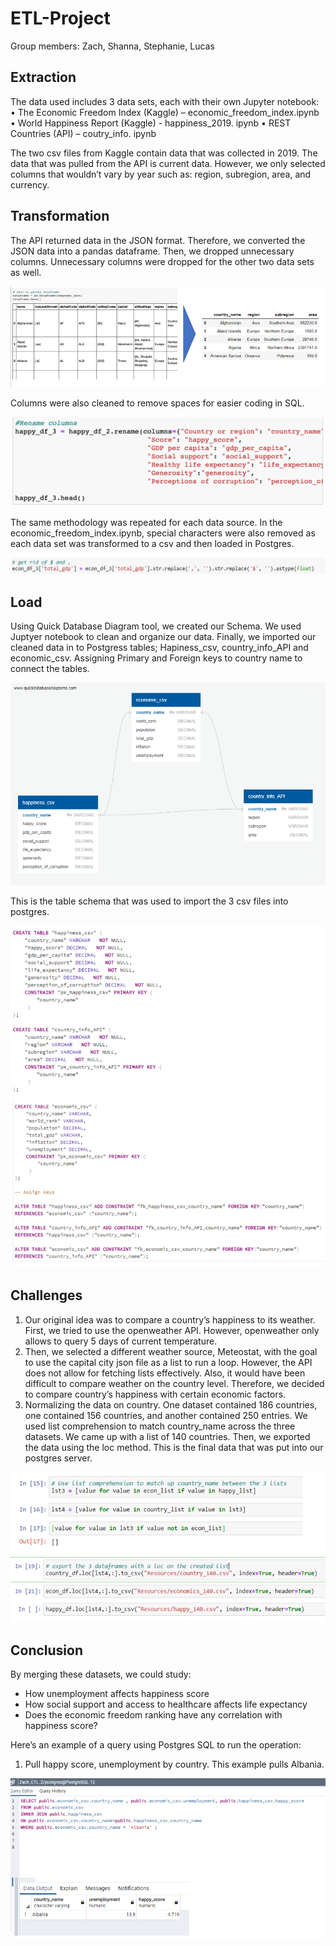 # ETL-Project
Group members:  Zach, Shanna, Stephanie, Lucas
## Extraction
The data used includes 3 data sets, each with their own Jupyter notebook:
•	The Economic Freedom Index  (Kaggle) – economic_freedom_index.ipynb
•	World Happiness Report  (Kaggle) - happiness_2019. ipynb
•	REST Countries  (API) – coutry_info. ipynb

The two csv files from Kaggle contain data that was collected in 2019.  The data that was pulled from the API is current data.  However, we only selected columns that wouldn’t vary by year such as: region, subregion, area, and currency.
## Transformation
The API returned data in the JSON format.  Therefore, we converted the JSON data into a pandas dataframe.  Then, we dropped unnecessary  columns.  Unnecessary columns were dropped for the other two data sets as well.

![image](https://github.com/moormeierz/ETL_Project_final/blob/main/Resources/images/transformation.PNG?raw=true)

Columns were also cleaned to remove spaces for easier coding in SQL.

![image](https://github.com/moormeierz/ETL_Project_final/blob/main/Resources/images/columns_clean.PNG?raw=true)

The same methodology was repeated for each data source.
In the economic_freedom_index.ipynb, special characters were also removed as each data set was transformed to a csv and then loaded in Postgres.
 
![image](https://github.com/moormeierz/ETL_Project_final/blob/main/Resources/images/get_rid_of_$.PNG?raw=true)

## Load
Using Quick Database Diagram tool, we created our Schema. We used Juptyer notebook to clean and organize our data. Finally, we imported our cleaned data in to Postgress tables; Hapiness_csv, country_info_API and economic_csv. Assigning Primary and Foreign keys to  country name to connect the tables. 

![image](https://github.com/moormeierz/ETL_Project_final/blob/main/ERD.png?raw=true)

This is the table schema that was used to import the 3 csv files into postgres.

![image](https://github.com/moormeierz/ETL_Project_final/blob/main/Resources/images/table_schema_postgres.PNG?raw=true)


## Challenges
1. Our original idea was to compare a country’s happiness to its weather.  First, we tried to use the openweather API. However, openweather only allows to query 5 days of current temperature.
2. Then, we selected a different weather source, Meteostat, with the goal to use the capital city json file as a list to run a loop.  However, the API does not allow for fetching lists effectively.  Also, it would have been difficult to compare weather on the country level.  Therefore, we decided to compare country’s happiness with certain economic factors.
3.	Normalizing the data on country.  One dataset contained 186 countries, one contained 156 countries, and another contained 250 entries.  We used list comprehension to match country_name across the three datasets.  We came up with a list of 140 countries.  Then, we exported the data using the loc method.  This is the final data that was put into our postgres server.

![image](https://github.com/moormeierz/ETL_Project_final/blob/main/Resources/images/list_comp.PNG?raw=true)

## Conclusion
By merging these datasets, we could study:
- How unemployment affects happiness score
-	How social support and access to healthcare affects life expectancy
-	Does the economic freedom ranking have any correlation with happiness score?

Here’s an example of a query using Postgres SQL to run the operation:
1.	Pull happy score, unemployment by country.  This example pulls Albania.
 
![image](https://github.com/moormeierz/ETL_Project_final/blob/main/Resources/images/query.PNG?raw=true)
